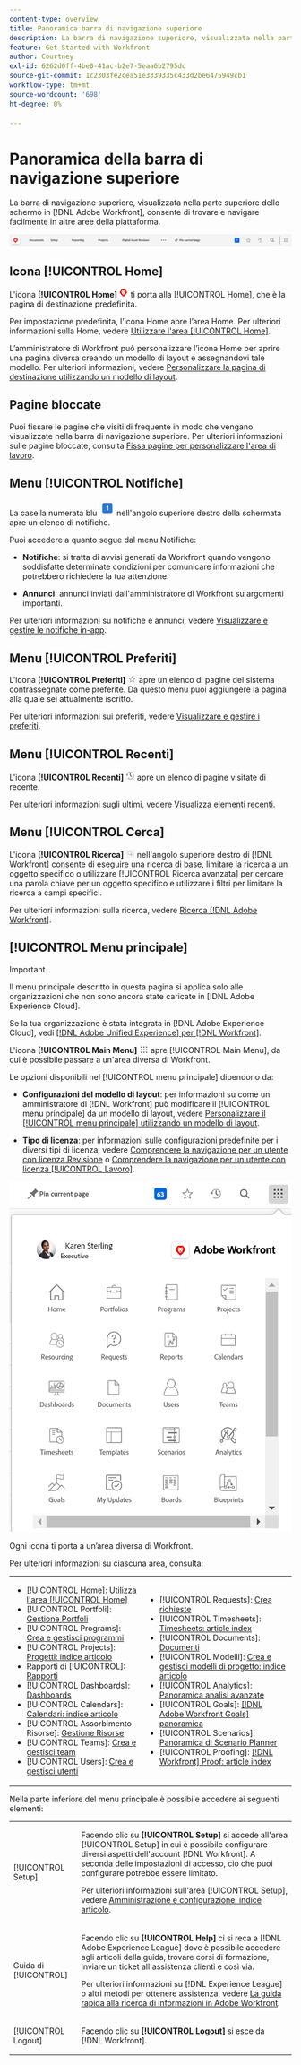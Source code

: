 ```yaml
---
content-type: overview
title: Panoramica barra di navigazione superiore
description: La barra di navigazione superiore, visualizzata nella parte superiore dello schermo in [!DNL Adobe Workfront] , consente di trovare e navigare facilmente in altre aree della piattaforma.
feature: Get Started with Workfront
author: Courtney
exl-id: 6262d0ff-4be0-41ac-b2e7-5eaa6b2795dc
source-git-commit: 1c2303fe2cea51e3339335c433d2be6475949cb1
workflow-type: tm+mt
source-wordcount: '698'
ht-degree: 0%

---
```


# Panoramica della barra di navigazione superiore

<!--Audited: 01/2024-->

La barra di navigazione superiore, visualizzata nella parte superiore dello schermo in [!DNL Adobe Workfront], consente di trovare e navigare facilmente in altre aree della piattaforma.

![Barra di navigazione superiore](assets/global-navigation-bar.png)

## Icona [!UICONTROL Home]

L&#39;icona **[!UICONTROL Home]** ![](assets/home-icon.png) ti porta alla [!UICONTROL Home], che è la pagina di destinazione predefinita.

Per impostazione predefinita, l’icona Home apre l’area Home. Per ulteriori informazioni sulla Home, vedere [Utilizzare l&#39;area [!UICONTROL Home]](../../workfront-basics/using-home/using-the-home-area/use-the-home-area.md).

L’amministratore di Workfront può personalizzare l’icona Home per aprire una pagina diversa creando un modello di layout e assegnandovi tale modello. Per ulteriori informazioni, vedere [Personalizzare la pagina di destinazione utilizzando un modello di layout](/help/quicksilver/administration-and-setup/customize-workfront/use-layout-templates/customize-landing-page.md).

## Pagine bloccate

Puoi fissare le pagine che visiti di frequente in modo che vengano visualizzate nella barra di navigazione superiore. Per ulteriori informazioni sulle pagine bloccate, consulta [Fissa pagine per personalizzare l&#39;area di lavoro](../../workfront-basics/the-new-workfront-experience/pin-pages.md).

<!--
## [!UICONTROL Help] menu

The **[!UICONTROL Help]** menu allows you to search for help with a specific task, find more information on using [!DNL Workfront], view content related to the page you are currently on, or submit feedback about your experience.

To learn more about the Help menu, see [Access [!DNL Adobe Workfront] help](../../workfront-basics/navigate-workfront/workfront-navigation/access-workfront-help.md).
-->

## Menu [!UICONTROL Notifiche]

La casella numerata blu ![](assets/notifications-icon.png) nell&#39;angolo superiore destro della schermata apre un elenco di notifiche.

Puoi accedere a quanto segue dal menu Notifiche:

* **Notifiche**: si tratta di avvisi generati da Workfront quando vengono soddisfatte determinate condizioni per comunicare informazioni che potrebbero richiedere la tua attenzione.

* **Annunci**: annunci inviati dall&#39;amministratore di Workfront su argomenti importanti.

Per ulteriori informazioni su notifiche e annunci, vedere [Visualizzare e gestire le notifiche in-app](../../workfront-basics/using-notifications/view-and-manage-in-app-notifications.md).

## Menu [!UICONTROL Preferiti]

L&#39;icona **[!UICONTROL Preferiti]** ![Preferiti](assets/favorites-icon-62x55.png) apre un elenco di pagine del sistema contrassegnate come preferite. Da questo menu puoi aggiungere la pagina alla quale sei attualmente iscritto.

Per ulteriori informazioni sui preferiti, vedere [Visualizzare e gestire i preferiti](../../workfront-basics/navigate-workfront/recent-and-favorites/view-and-manage-favorites.md).

## Menu [!UICONTROL Recenti]

L&#39;icona **[!UICONTROL Recenti]** ![[!UICONTROL Recenti]](assets/recents-icon-40x43.png) apre un elenco di pagine visitate di recente.

Per ulteriori informazioni sugli ultimi, vedere [Visualizza elementi recenti](../../workfront-basics/navigate-workfront/recent-and-favorites/view-recent-items.md).

## Menu [!UICONTROL Cerca]

L&#39;icona **[!UICONTROL Ricerca]** ![](assets/search-icon.png) nell&#39;angolo superiore destro di [!DNL Workfront] consente di eseguire una ricerca di base, limitare la ricerca a un oggetto specifico o utilizzare [!UICONTROL Ricerca avanzata] per cercare una parola chiave per un oggetto specifico e utilizzare i filtri per limitare la ricerca a campi specifici.

Per ulteriori informazioni sulla ricerca, vedere [Ricerca [!DNL Adobe Workfront]](../../workfront-basics/navigate-workfront/search/search-workfront.md).

## [!UICONTROL Menu principale]

>[!IMPORTANT]
>
>Il menu principale descritto in questa pagina si applica solo alle organizzazioni che non sono ancora state caricate in [!DNL Adobe Experience Cloud].
>
> Se la tua organizzazione è stata integrata in [!DNL Adobe Experience Cloud], vedi [[!DNL Adobe Unified Experience] per [!DNL Workfront]](/help/quicksilver/workfront-basics/navigate-workfront/workfront-navigation/adobe-unified-experience.md).

L&#39;icona **[!UICONTROL Main Menu]** ![Main Menu](assets/main-menu-icon.png) apre [!UICONTROL Main Menu], da cui è possibile passare a un&#39;area diversa di Workfront.

Le opzioni disponibili nel [!UICONTROL menu principale] dipendono da:

* **Configurazioni del modello di layout**: per informazioni su come un amministratore di [!DNL Workfront] può modificare il [!UICONTROL menu principale] da un modello di layout, vedere [Personalizzare il [!UICONTROL menu principale] utilizzando un modello di layout](../../administration-and-setup/customize-workfront/use-layout-templates/customize-main-menu.md).

* **Tipo di licenza**: per informazioni sulle configurazioni predefinite per i diversi tipi di licenza, vedere [Comprendere la navigazione per un utente con licenza Revisione](../../workfront-basics/navigate-workfront/workfront-navigation/reviewer-global-navigation-bar.md) o [Comprendere la navigazione per un utente con licenza [!UICONTROL Lavoro]](../../workfront-basics/navigate-workfront/workfront-navigation/worker-global-navigation-bar.md).

![Opzioni del menu principale](assets/main-menu-options-350x481.png)

Ogni icona ti porta a un’area diversa di Workfront.

Per ulteriori informazioni su ciascuna area, consulta:

<!--
<p data-mc-conditions="QuicksilverOrClassic.Draft mode">(NOTE: Update screenshot and add icons for new products/features.)</p>
-->

<table style="table-layout:auto"> 
 <col> 
 <col> 
 <tbody> 
  <tr> 
   <td> 
    <ul> 
     <li>[!UICONTROL Home]: <a href="../../workfront-basics/using-home/using-the-home-area/use-the-home-area.md" class="MCXref xref">Utilizza l'area [!UICONTROL Home]</a></li> 
     <li>[!UICONTROL Portfoli]: <a href="../../manage-work/portfolios/portfolio-management-overview.md" class="MCXref xref">Gestione Portfoli</a></li> 
     <li>[!UICONTROL Programs]: <a href="../../manage-work/portfolios/create-and-manage-programs/create-and-manage-programs.md" class="MCXref xref">Crea e gestisci programmi </a></li> 
     <li>[!UICONTROL Projects]: <a href="../../manage-work/projects/projects-overview.md" class="MCXref xref">Progetti: indice articolo</a></li> 
     <li>Rapporti di [!UICONTROL]: <a href="../../reports-and-dashboards/reports/reports-overview.md" class="MCXref xref">Rapporti</a></li> 
     <li>[!UICONTROL Dashboards]: <a href="../../reports-and-dashboards/dashboards/dashboards-overview.md" class="MCXref xref">Dashboards</a></li> 
     <li>[!UICONTROL Calendars]: <a href="../../reports-and-dashboards/reports/calendars/calendars.md" class="MCXref xref">Calendari: indice articolo</a></li> 
     <li>[!UICONTROL Assorbimento Risorse]: <a href="../../resource-mgmt/resource-mgmt-overview/resource-management-overview.md" class="MCXref xref">Gestione Risorse </a></li> 
     <li>[!UICONTROL Teams]: <a href="../../people-teams-and-groups/create-and-manage-teams/create-and-mange-teams.md" class="MCXref xref">Crea e gestisci team</a></li> 
     <li>[!UICONTROL Users]: <a href="../../administration-and-setup/add-users/create-and-manage-users/create-and-manage-users.md" class="MCXref xref">Crea e gestisci utenti</a></li> 
    </ul> </td> 
   <td> 
    <ul> 
     <li>[!UICONTROL Requests]: <a href="../../manage-work/requests/create-requests/create-requests.md" class="MCXref xref">Crea richieste</a></li> 
     <li>[!UICONTROL Timesheets]: <a href="../../timesheets/timesheets-all.md" class="MCXref xref">Timesheets: article index</a></li> 
     <li>[!UICONTROL Documents]: <a href="../../documents/documents-overview.md" class="MCXref xref">Documenti</a></li> 
     <li>[!UICONTROL Modelli]: <a href="../../manage-work/projects/create-and-manage-templates/create-manage-templates.md" class="MCXref xref">Crea e gestisci modelli di progetto: indice articolo</a></li> 
     <li>[!UICONTROL Analytics]: <a href="../../enhanced-analytics/enhanced-analytics-overview.md" class="MCXref xref">Panoramica analisi avanzate</a></li> 
     <li>[!UICONTROL Goals]: <a href="../../workfront-goals/goal-management/wf-goals-overview.md" class="MCXref xref">[!DNL Adobe Workfront Goals] panoramica</a></li> 
     <li>[!UICONTROL Scenarios]: <a href="../../scenario-planner/scenario-planner-overview.md" class="MCXref xref">Panoramica di Scenario Planner</a></li> 
     <li>[!UICONTROL Proofing]: <a href="../../workfront-proof/workfront-proof.md" class="MCXref xref">[!DNL Workfront] Proof: article index</a></li> 
    </ul> </td> 
  </tr> 
 </tbody> 
</table>

Nella parte inferiore del menu principale è possibile accedere ai seguenti elementi:

<table style="table-layout:auto"> 
 <col> 
 <col> 
 <tbody> 
  <tr> 
   <td> <p class="bold">[!UICONTROL Setup]</p> </td> 
   <td> <p>Facendo clic su <b>[!UICONTROL Setup]</b> si accede all'area [!UICONTROL Setup] in cui è possibile configurare diversi aspetti dell'account [!DNL Workfront]. A seconda delle impostazioni di accesso, ciò che puoi configurare potrebbe essere limitato.</p> <p>Per ulteriori informazioni sull'area [!UICONTROL Setup], vedere <a href="../../administration-and-setup/administration-and-setup.md" class="MCXref xref">Amministrazione e configurazione: indice articolo</a>.</p> </td> 
  </tr> 
  <tr> 
   <td> <p class="bold">Guida di [!UICONTROL]</p> </td> 
   <td> <p>Facendo clic su <b>[!UICONTROL Help]</b> ci si reca a [!DNL Adobe Experience League] dove è possibile accedere agli articoli della guida, trovare corsi di formazione, inviare un ticket all'assistenza clienti e così via.</p> <p>Per ulteriori informazioni su [!DNL Experience League] o altri metodi per ottenere assistenza, vedere <a href="../../workfront-basics/tips-tricks-and-troubleshooting/guide-for-help-in-workfront.md" class="MCXref xref">La guida rapida alla ricerca di informazioni in Adobe Workfront</a>.</p> </td> 
  </tr>

<tr> 
   <td> <p class="bold">[!UICONTROL Logout]</p> </td> 
   <td>Facendo clic su <b>[!UICONTROL Logout]</b> si esce da [!DNL Workfront].</td> 
  </tr> 
 </tbody> 
</table>

